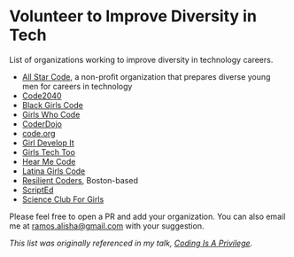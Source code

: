 # Volunteer to Improve Diversity in Tech
List of organizations working to improve diversity in technology careers.

* [All Star Code](http://www.allstarcode.org/), a non-profit organization that prepares diverse young men for careers in technology
* [Code2040](http://code2040.org)
* [Black Girls Code](http://www.blackgirlscode.com/)
* [Girls Who Code](https://girlswhocode.com/)
* [CoderDojo](https://coderdojo.com/)
* [code.org](http://code.org)
* [Girl Develop It](https://www.girldevelopit.com/)
* [Girls Tech Too](http://girlstechtoo.org/)
* [Hear Me Code](http://hearmecode.com/)
* [Latina Girls Code](http://www.latinagirlscode.org/)
* [Resilient Coders](http://www.resilientcoders.org/), Boston-based
* [ScriptEd](https://scripted.org/)
* [Science Club For Girls](http://www.scienceclubforgirls.org)

Please feel free to open a PR and add your organization. You can also email me at ramos.alisha@gmail.com with your suggestion.

_This list was originally referenced in my talk, [Coding Is A Privilege](http://www.youtube.com/watch?v=PtKOzKNJF-s)._
